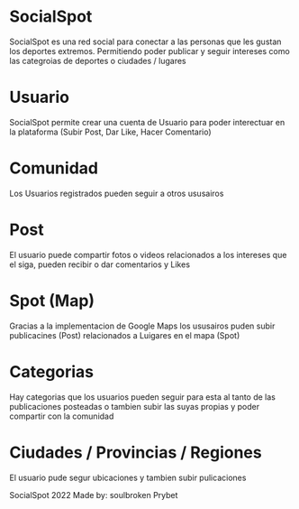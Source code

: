 # SocialSpot
SocialSpot es una red social para conectar a las personas que les gustan los deportes extremos. Permitiendo poder publicar y seguir intereses como las categroias de deportes o ciudades / lugares

# Usuario
SocialSpot permite crear una cuenta de Usuario para poder interectuar en la plataforma (Subir Post, Dar Like, Hacer Comentario) 

# Comunidad 
Los Usuarios registrados pueden seguir a otros ususairos

# Post
El usuario puede compartir fotos o videos relacionados a los intereses que el siga, pueden recibir o dar comentarios y Likes

# Spot (Map)
Gracias a la implementacion de Google Maps los ususairos puden subir publicacines (Post) relacionados a Luigares en el mapa (Spot)

# Categorias
Hay categorias que los usuarios pueden seguir para esta al tanto de las publicaciones posteadas o tambien subir las suyas propias y poder compartir con la comunidad

# Ciudades / Provincias / Regiones
El usuario pude segur ubicaciones y tambien subir pulicaciones

SocialSpot 2022
Made by:
 soulbroken
 Prybet
